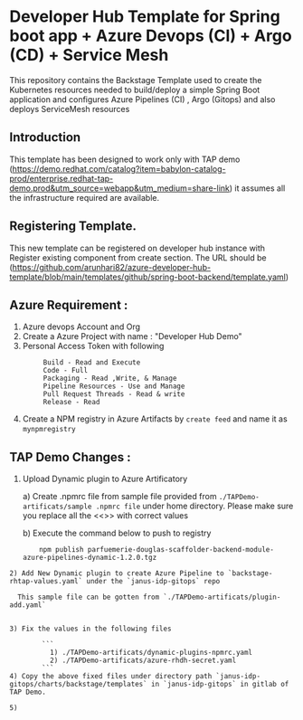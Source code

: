 # Developer Hub Template for Spring boot app + Azure Devops (CI) + Argo (CD) + Service Mesh

This repository contains the Backstage Template used to create the Kubernetes resources needed to build/deploy a simple Spring Boot application and configures Azure Pipelines (CI) , Argo (Gitops) and also deploys ServiceMesh resources

## Introduction 
This template has been designed to work only with TAP demo (https://demo.redhat.com/catalog?item=babylon-catalog-prod/enterprise.redhat-tap-demo.prod&utm_source=webapp&utm_medium=share-link) it assumes all the infrastructure required are available.

## Registering Template.

This new template can be registered on developer hub instance with Register existing component from create section. The URL should be (https://github.com/arunhari82/azure-developer-hub-template/blob/main/templates/github/spring-boot-backend/template.yaml)

## Azure Requirement :

  1) Azure devops Account and Org
  2) Create a Azure Project with name : "Developer Hub Demo"
  3) Personal Access Token with following 
       ``` 
            Build - Read and Execute
            Code - Full
            Packaging - Read ,Write, & Manage
            Pipeline Resources - Use and Manage
            Pull Request Threads - Read & write
            Release - Read
        ```
   4) Create a NPM registry in Azure Artifacts by `create feed` and name it as `mynpmregistry`

## TAP Demo Changes : 

   1) Upload Dynamic plugin to Azure Artificatory
   
      a) Create .npmrc file from sample file provided from `./TAPDemo-artificats/sample .npmrc file` under home directory. Please make sure you replace all the <<>> with correct values

      b) Execute the command below to push to registry

        ```
            npm publish parfuemerie-douglas-scaffolder-backend-module-azure-pipelines-dynamic-1.2.0.tgz
        ```


   
    2) Add New Dynamic plugin to create Azure Pipeline to `backstage-rhtap-values.yaml` under the `janus-idp-gitops` repo

      This sample file can be gotten from `./TAPDemo-artificats/plugin-add.yaml`
       

    3) Fix the values in the following files

            ```          
              1) ./TAPDemo-artificats/dynamic-plugins-npmrc.yaml
              2) ./TAPDemo-artificats/azure-rhdh-secret.yaml
            ```  
    4) Copy the above fixed files under directory path `janus-idp-gitops/charts/backstage/templates` in `janus-idp-gitops` in gitlab of TAP Demo.

    5) 